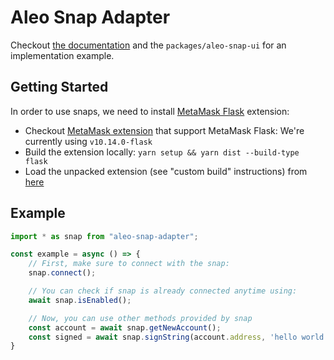 # Aleo Snap Adapter

Checkout [the documentation]() and the `packages/aleo-snap-ui` for an implementation example.

## Getting Started
In order to use snaps, we need to install [MetaMask Flask](https://metamask.io/flask/) extension:

- Checkout [MetaMask extension](https://github.com/MetaMask/metamask-extension) that support MetaMask Flask: We're currently using `v10.14.0-flask`
- Build the extension locally: `yarn setup && yarn dist --build-type flask`
- Load the unpacked extension (see "custom build" instructions)
  from [here](https://github.com/MetaMask/metamask-extension/tree/eth-denver-2022#other-docs)

## Example

```typescript
import * as snap from "aleo-snap-adapter";

const example = async () => {
    // First, make sure to connect with the snap:
    snap.connect();

    // You can check if snap is already connected anytime using:
    await snap.isEnabled();

    // Now, you can use other methods provided by snap
    const account = await snap.getNewAccount();
    const signed = await snap.signString(account.address, 'hello world!');
}
```
